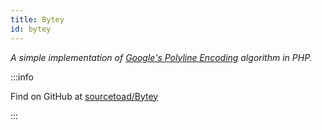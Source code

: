```yaml
---
title: Bytey
id: bytey
---
```


_A simple implementation of [Google's Polyline Encoding](https://developers.google.com/maps/documentation/utilities/polylinealgorithm) algorithm in PHP._


:::info

Find on GitHub at [sourcetoad/Bytey](https://github.com/sourcetoad/Bytey)

:::